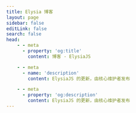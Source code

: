 ```yaml
---
title: Elysia 博客
layout: page
sidebar: false
editLink: false
search: false
head:
    - - meta
      - property: 'og:title'
        content: 博客 - ElysiaJS

    - - meta
      - name: 'description'
        content: ElysiaJS 的更新，由核心维护者发布

    - - meta
      - property: 'og:description'
        content: ElysiaJS 的更新，由核心维护者发布
---
```


<script setup>
    import Blogs from '../components/blog/Landing.vue'
</script>

<Blogs
  :blogs="[
	  {
	    title: 'Elysia 1.1 - 大人的乐园',
	    href: '/blog/elysia-11',
	    detail: '引入 OpenTelemetry 和 Trace v2。数据强制和标准化。Guard 插件和批量转换。可选路径参数。装饰器和响应状态协调。生成器响应流。'
	  },
      {
        title: 'Elysia 1.0 - 堕落者的哀歌',
        href: '/blog/elysia-10',
        detail: '引入 Sucrose，一个更好的静态代码分析引擎，启动时间提高至 14 倍，取消每实例 40 条路由的限制，类型推断速度最快可达 ~3.8 倍，Eden Treaty 2，Hook 类型（重大变化），严格类型检查的内联错误。'
      },
      {
        title: '引入 Elysia 0.8 - 斯坦因之门',
        href: '/blog/elysia-08',
        detail: '引入 Macro API，一种与 Elysia 交互的新方式。新的生命周期，resolve 和 mapResponse，以便与 Elysia 进行更多交互。静态内容以提前编译静态资源。默认属性、默认头及多个改进。'
      },
      {
        title: '引入 Elysia 0.7 - 星辉璀璨',
        href: '/blog/elysia-07',
        detail: '引入高达 13 倍的更快类型推断。声明式遥测与追踪。反应式 Cookie 模型和 Cookie 验证。TypeBox 0.31 和自定义解码器支持。重写的 Web Socket。定义重映射和自定义后缀。为 Elysia 打下更坚实的基础，以迎接更加光明的未来。'
      },
      {
        title: '引入 Elysia 0.6 - 这场游戏',
        href: '/blog/elysia-06',
        detail: '引入重新构想的插件模型、动态模式、更好的开发者体验，支持声明式自定义错误、可自定义的宽松和严格路径映射、TypeBox 0.30 和 WinterCG 框架互操作。再次推动可能性的边界。'
      },
      {
        title: '用 Elysia 加速你的下一个 Prisma 服务器',
        href: '/blog/with-prisma',
        detail: '借助 Prisma、Bun 和 Elysia 的支持，我们进入了开发者体验的新纪元。对于 Prisma，我们可以加速与数据库的交互，而 Elysia 则加速了我们在开发者体验和性能方面创建后端 Web 服务器的过程。'
      },
      {
          title: '引入 Elysia 0.5 - 辉煌',
          href: '/blog/elysia-05',
          detail: '引入静态代码分析、新路由 Memoirist、TypeBox 0.28、数字类型、内联模式、状态/装饰/模型/组重构和类型稳定性。'
      },
      {
          title: '引入 Elysia 0.4 - 月夜之音乐会',
          href: '/blog/elysia-04',
          detail: '引入提前编译、TypeBox 0.26、按状态进行响应验证，以及 Elysia Fn 的分离。'
      },
      {
          title: '与 Supabase 的 Elysia。你的下一个后端以超音速推进',
          href: '/blog/elysia-supabase',
          detail: 'Elysia 和 Supabase 是快速开发原型的绝佳组合，少于一小时即可完成，让我们看看如何利用这两者的优势。'
      },
      {
          title: '引入 Elysia 0.3 - 寻找大地的边缘',
          href: '/blog/elysia-03',
          detail: '引入 Elysia Fn，为高可扩展性 TypeScript 性能进行类型重构，支持文件上传和验证，Eden Treaty 重构。'
      },
      {
          title: '将现有的 tRPC 服务器与 Elysia 整合到 Bun 中',
          href: '/blog/integrate-trpc-with-elysia',
          detail: '学习如何使用 Elysia tRPC 插件将现有的 tRPC 集成到 Elysia 和 Bun 中，并了解更多关于 Elysia 的 Eden 端到端类型安全。'
      },
      {
          title: '引入 Elysia 0.2 - 祝福',
          href: '/blog/elysia-02',
          detail: '引入 Elysia 0.2，带来更多改进，主要集中在 TypeScript 性能、类型推断和更好的自动补全以及一些减少样板代码的新特性。'
      }
  ]"
/>
